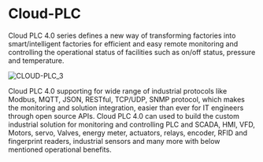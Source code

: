 # Cloud-PLC
Cloud PLC 4.0 series defines a new way of transforming factories into smart/intelligent factories for efficient and easy remote monitoring and controlling the operational status of facilities such as on/off status, pressure and temperature. 

![CLOUD-PLC_3](https://user-images.githubusercontent.com/8509587/69474646-9f565e00-0de9-11ea-8062-d49344dd2873.png)

Cloud PLC 4.0 supporting for wide range of industrial protocols like Modbus, MQTT, JSON, RESTful, TCP/UDP, SNMP protocol, which makes the monitoring and solution integration, easier than ever for IT engineers through open source APIs. Cloud PLC 4.0 can used to build the custom industrial solution for monitoring and controlling PLC and SCADA, HMI, VFD, Motors, servo, Valves, energy meter, actuators, relays, encoder, RFID and fingerprint readers, industrial sensors and many more with below mentioned operational benefits.


